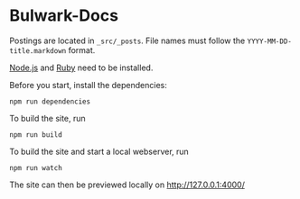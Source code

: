 # Bulwark-Docs

Postings are located in `_src/_posts`.
File names must follow the `YYYY-MM-DD-title.markdown` format.

[Node.js](https://nodejs.org/en/) and [Ruby](https://www.ruby-lang.org/de/) need to be installed.  

Before you start, install the dependencies:
```
npm run dependencies
```

To build the site, run
```
npm run build
```

To build the site and start a local webserver, run
```
npm run watch
```

The site can then be previewed locally on http://127.0.0.1:4000/
